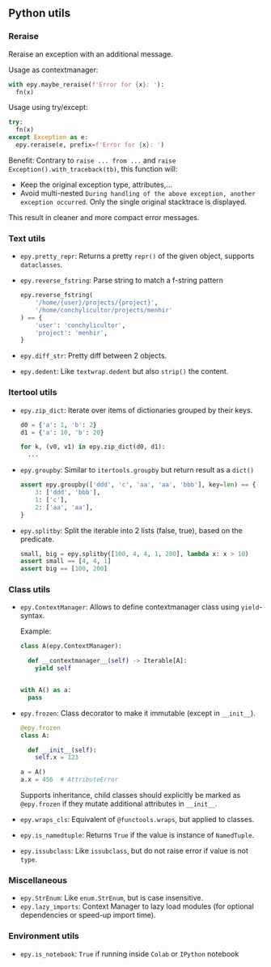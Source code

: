 ## Python utils

### Reraise

Reraise an exception with an additional message.

Usage as contextmanager:

```python
with epy.maybe_reraise(f'Error for {x}: '):
  fn(x)
```

Usage using try/except:

```python
try:
  fn(x)
except Exception as e:
  epy.reraise(e, prefix=f'Error for {x}: ')
```

Benefit: Contrary to `raise ... from ...` and `raise
Exception().with_traceback(tb)`, this function will:

*   Keep the original exception type, attributes,...
*   Avoid multi-nested `During handling of the above exception, another
    exception occurred`. Only the single original stacktrace is displayed.

This result in cleaner and more compact error messages.

### Text utils

* `epy.pretty_repr`: Returns a pretty `repr()` of the given object, supports
  `dataclasses`.
* `epy.reverse_fstring`: Parse string to match a f-string pattern

  ```python
  epy.reverse_fstring(
      '/home/{user}/projects/{project}',
      '/home/conchylicultor/projects/menhir'
  ) == {
      'user': 'conchylicultor',
      'project': 'menhir',
  }
  ```
* `epy.diff_str`: Pretty diff between 2 objects.
* `epy.dedent`: Like `textwrap.dedent` but also `strip()` the content.

### Itertool utils

* `epy.zip_dict`: Iterate over items of dictionaries grouped by their keys.

  ```python
  d0 = {'a': 1, 'b': 2}
  d1 = {'a': 10, 'b': 20}

  for k, (v0, v1) in epy.zip_dict(d0, d1):
    ...
  ```

* `epy.groupby`: Similar to `itertools.groupby` but return result as a `dict()`

  ```python
  assert epy.groupby(['ddd', 'c', 'aa', 'aa', 'bbb'], key=len) == {
      3: ['ddd', 'bbb'],
      1: ['c'],
      2: ['aa', 'aa'],
  }
  ```

* `epy.splitby`: Split the iterable into 2 lists (false, true), based on the
  predicate.

  ```python
  small, big = epy.splitby([100, 4, 4, 1, 200], lambda x: x > 10)
  assert small == [4, 4, 1]
  assert big == [100, 200]
  ```

### Class utils

* `epy.ContextManager`: Allows to define contextmanager class using
  `yield`-syntax.

  Example:

  ```python
  class A(epy.ContextManager):

    def __contextmanager__(self) -> Iterable[A]:
      yield self


  with A() as a:
    pass
  ```

* `epy.frozen`: Class decorator to make it immutable (except in `__init__`).

  ```python
  @epy.frozen
  class A:

    def __init__(self):
      self.x = 123

  a = A()
  a.x = 456  # AttributeError
  ```

  Supports inheritance, child classes should explicitly be marked as
  `@epy.frozen` if they mutate additional attributes in `__init__`.

* `epy.wraps_cls`: Equivalent of `@functools.wraps`, but applied to classes.
* `epy.is_namedtuple`: Returns `True` if the value is instance of `NamedTuple`.
* `epy.issubclass`: Like `issubclass`, but do not raise error if value is not
  `type`.

### Miscellaneous

* `epy.StrEnum`: Like `enum.StrEnum`, but is case insensitive.
* `epy.lazy_imports`: Context Manager to lazy load modules (for optional
  dependencies or speed-up import time).

### Environment utils

* `epy.is_notebook`: `True` if running inside `Colab` or `IPython` notebook

